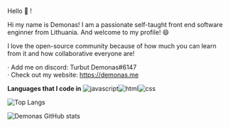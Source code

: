
Hello 👋 !

Hi my name is Demonas! I am a passionate self-taught front end software enginner from Lithuania. And welcome to my profile! 😄

I love the open-source community because of how much you can learn from it and how collaborative everyone are!

 · Add me on discord: Turbut Demonas#6147<br>
 · Check out my website: https://demonas.me
 
 **Languages that I code in**
![javascript](https://user-images.githubusercontent.com/76224059/156849932-f2df0aad-9c4b-4057-8393-e66506e5e93b.png)![html](https://user-images.githubusercontent.com/76224059/156849938-795b19c1-47b8-4239-a6ba-643bb29343bc.png)![css](https://user-images.githubusercontent.com/76224059/156849963-3dec8bad-c341-4f96-8cae-c5da2de7d878.png)





![Top Langs](https://github-readme-stats.vercel.app/api/top-langs/?username=DemonasLT)


![Demonas GitHub stats](https://github-readme-stats.vercel.app/api?username=DemonasLT&show_icons=true&theme=radical)
